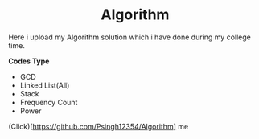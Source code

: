 <h1 align=center><b>Algorithm</b></h1> 
<p>Here i upload my Algorithm solution which i have done during my college time.</p>

**Codes Type**
- GCD
- Linked List(All)
- Stack
- Frequency Count
- Power

(Click)[https://github.com/Psingh12354/Algorithm] me
